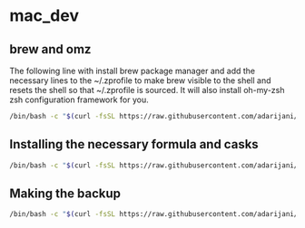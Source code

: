 # mac_dev

## brew and omz

The following line with install brew package manager and add the necessary lines to the ~/.zprofile to make brew visible to the shell and resets the shell so that ~/.zprofile is sourced. It will also install oh-my-zsh zsh configuration framework for you.
```sh
/bin/bash -c "$(curl -fsSL https://raw.githubusercontent.com/adarijani/zero_to_daily_driver/main/bare_minimum.sh)"
```
## Installing the necessary formula and casks
```sh
/bin/bash -c "$(curl -fsSL https://raw.githubusercontent.com/adarijani/zero_to_daily_driver/main/backup.sh)"
```

## Making the backup
```sh
/bin/bash -c "$(curl -fsSL https://raw.githubusercontent.com/adarijani/zero_to_daily_driver/main/make_backup.sh)"
```
